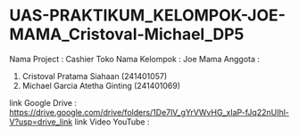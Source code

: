 # UAS-PRAKTIKUM_KELOMPOK-JOE-MAMA_Cristoval-Michael_DP5

Nama Project : Cashier Toko
Nama Kelompok : Joe Mama
Anggota : 
1. Cristoval Pratama Siahaan (241401057)
2. Michael Garcia Atetha Ginting (241401069)

link Google Drive : https://drive.google.com/drive/folders/1De7lV_gYrVWvHG_xIaP-fJq22nUIhl-V?usp=drive_link
link Video YouTube :
